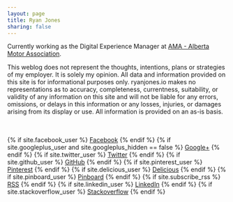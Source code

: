```yaml
---
layout: page
title: Ryan Jones
sharing: false
---
```


Currently working as the Digital Experience Manager at [AMA - Alberta Motor Association](http://ama.ab.ca).


This weblog does not represent the thoughts, intentions, plans or strategies of my employer. It is solely my opinion.
All data and information provided on this site is for informational purposes only. ryanjones.io makes no representations
as to accuracy, completeness, currentness, suitability, or validity of any information on this site and will not be liable for any errors,
omissions, or delays in this information or any losses, injuries, or damages arising from its display or use. All information is provided on an as-is basis.

<br/>
<br/>
<div id="sub-nav">
	<div class="social">
		{% if site.facebook_user %}
		<a class="facebook" href="http://www.facebook.com/{{ site.facebook_user }}" title="Facebook">Facebook</a>
		{% endif %}
		{% if site.googleplus_user and site.googleplus_hidden == false %}
		<a class="google" href="https://plus.google.com/{{ site.googleplus_user }}" rel="author" title="Google+">Google+</a>
		{% endif %}
		{% if site.twitter_user %}
		<a class="twitter" href="http://twitter.com/{{ site.twitter_user }}" title="twitter">Twitter</a>
		{% endif %}
		{% if site.github_user %}
		<a class="github" href="https://github.com/{{ site.github_user }}" title="github">GitHub</a>
		{% endif %}
		{% if site.pinterest_user %}
		<a class="pinterest" href="https://pinterest.com/{{ site.pinterest_user }}" title="Pinterest">Pinterest</a>
		{% endif %}
		{% if site.delicious_user %}
		<a class="delicious" href="http://delicious.com/{{ site.delicious_user }}" title="Delicious">Delicious</a>
		{% endif %}
		{% if site.pinboard_user %}
		<a class="pinboard" href="https://pinboard.in/u:{{ site.pinboard_user }}" title="Pinboard">Pinboard</a>
		{% endif %}
		{% if site.subscribe_rss %}
		<a class="rss" href="{{ site.subscribe_rss }}" title="rss">RSS</a>
		{% endif %}
    {% if site.linkedin_user %}
    <a class="linkedin" href="http://www.linkedin.com/in/{{ site.linkedin_user }}" title="linkedin">LinkedIn</a>
    {% endif %}
    {% if site.stackoverflow_user %}
    <a class="stackoverflow" href="http://stackoverflow.com/{{ site.stackoverflow_user }}" title="stackoverflow">Stackoverflow</a>
    {% endif %}
	</div>
</div>